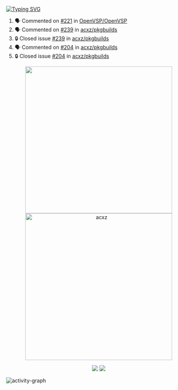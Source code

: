 [![Typing SVG](https://readme-typing-svg.herokuapp.com?size=16&color=AFFFA3&multiline=true&height=75&lines=contributing+to+robotics%2Fae%2Fml%2Fgpu;packaging+it+for+archlinux;ricer)](https://git.io/typing-svg)

<!--START_SECTION:activity-->
1. 🗣 Commented on [#221](https://github.com/OpenVSP/OpenVSP/pull/221#issuecomment-2241316395) in [OpenVSP/OpenVSP](https://github.com/OpenVSP/OpenVSP)
2. 🗣 Commented on [#239](https://github.com/acxz/pkgbuilds/issues/239#issuecomment-2241292662) in [acxz/pkgbuilds](https://github.com/acxz/pkgbuilds)
3. 🔒 Closed issue [#239](https://github.com/acxz/pkgbuilds/issues/239) in [acxz/pkgbuilds](https://github.com/acxz/pkgbuilds)
4. 🗣 Commented on [#204](https://github.com/acxz/pkgbuilds/issues/204#issuecomment-2241234044) in [acxz/pkgbuilds](https://github.com/acxz/pkgbuilds)
5. 🔒 Closed issue [#204](https://github.com/acxz/pkgbuilds/issues/204) in [acxz/pkgbuilds](https://github.com/acxz/pkgbuilds)
<!--END_SECTION:activity-->

<p align="center">
  <img width="400em" src=https://github-readme-stats.vercel.app/api?username=acxz&include_all_commits=true&show_icons=true />
  <img width="400em" src="https://github-readme-streak-stats.herokuapp.com/?user=acxz&" alt="acxz" />
</p>

<p align="center">
  <img src=https://github-readme-stats.vercel.app/api/top-langs/?username=acxz&layout=compact />
  <img src=https://github-profile-trophy.vercel.app/?username=acxz&row=2&column=4 />
</p>

![activity-graph](https://github-readme-activity-graph.vercel.app/graph?username=acxz&bg_color=053c4a&color=ffffff&line=76c533&point=8f2fe1&area=true&hide_border=true&hide_title=true)
